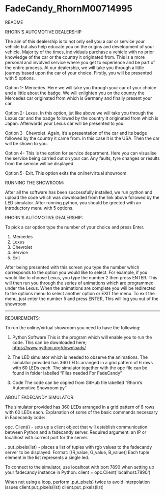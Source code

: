 # FadeCandy_RhornM00714995
README

RHORN’S AUTOMOTIVE DEALERSHIP

The aim of this dealership is to not only sell you a car or service your vehicle but also help educate you on the origins and development of your vehicle. 
Majority of the times, individuals purchase a vehicle with no prior knowledge of the car or the country it originated from.
This is a more personal and involved service where you get to experience and be part of the entire process. At our dealership, we will take you through 
a little journey based upon the car of your choice.
Firstly, you will be presented with 5 options.

Option 1- Mercedes. Here we will take you through your car of your choice and a little about the badge. We will enlighten you on the country the Mercedes car originated
from which is Germany and finally present your car.

Option 2- Lexus.  In this option, jut like above we will take you through the Lexus car and the badge followed by the country it originated from which is Japan.
Afterwards your Lexus car will be presented to you.

Option 3- Chevrolet. Again, it’s a presentation of the car and its badge followed by the country it came from. In this case it is the USA. Then the car will be shown to you.

Option 4- This is the option for service department. Here you can visualise the service being carried out on your car. Any faults, tyre changes or results from the service
will be displayed.

Option 5- Exit. This option exits the online/virtual showroom.

RUNNING THE SHOWROOM:

After all the software has been successfully installed, we run python and upload the code which was downloaded from the link above followed by the LED simulator. 
After running python, you should be greeted with an introductory menu with 5 options.

RHORN'S AUTOMOTIVE DEALERSHIP:

To pick a car option type the number of your choice and press Enter.
1. Mercedes
2. Lexus
3. Chevrolet 
4. Service
5. Exit

After being presented with this screen you type the number which corresponds to the option you would like to select. For example, if you would like to choose Lexus,
you type the number 2 then press ENTER. This will then run you through the series of animations which are programmed under the Lexus. When the animations are complete you 
will be redirected to the options menu to select another option or EXIT the menu.
To exit the menu, just enter the number 5 and press ENTER, This will log you out of the showroom

----------------------------------------------------------------------------------------------------------------------------------------------------------------------------- 
REQUIREMENTS:

To run the online/virtual showroom you need to have the following:

1.	Python Software
This is the program which will enable you to run the code. This can be downloaded here; https://www.python.org/downloads/

2.	The LED simulator which is needed to observe the animations. The simulator provided has 360 LEDs arranged in a grid pattern of 6 rows with 60 LEDs each.
 The simulator together with the opc file can be found in folder labelled “Files needed For FadeCandy”

3.	Code The code can be copied from GitHub file labelled “Rhorn’s Automotive Showroom.py”




ABOUT FADECANDY SIMULATOR:

The simulator provided has 360 LEDs arranged in a grid pattern of 6 rows with 60 LEDs each.
Explanation of some of the basic commands necessary in Fadecandy code:

opc. Client() - sets up a client object that will establish communication between Python and a fadecandy server.
Required argument: an IP or localhost with correct port for the server.

. put_pixels(list) - places a list of tuples with rgb values to the fadecandy server to be displayed.
Format: [(R_value, G_value, B_value)] Each tuple element in the list represents a single led.

To connect to the simulator, use localhost with port 7890 when setting up your fadecandy instance in Python: 
client = opc.Client('localhost:7890')

When not using a loop, perform .put_pixels) twice to avoid interpolation issues
client.put_pixels(list)
client.put_pixels(list)



